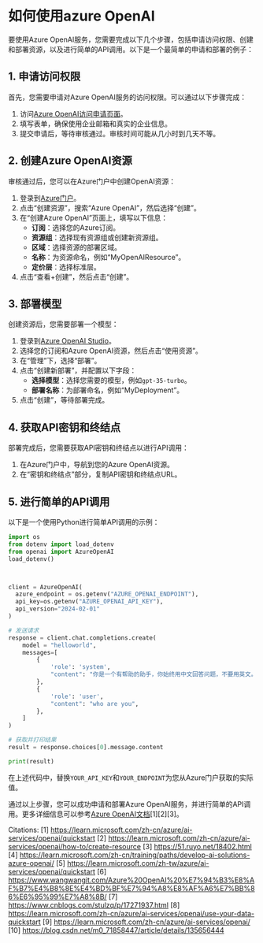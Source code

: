 # 如何使用azure OpenAI
要使用Azure OpenAI服务，您需要完成以下几个步骤，包括申请访问权限、创建和部署资源，以及进行简单的API调用。以下是一个最简单的申请和部署的例子：

## 1. 申请访问权限

首先，您需要申请对Azure OpenAI服务的访问权限。可以通过以下步骤完成：

1. 访问[Azure OpenAI访问申请页面](https://aka.ms/oai/access)。
2. 填写表单，确保使用企业邮箱和真实的企业信息。
3. 提交申请后，等待审核通过。审核时间可能从几小时到几天不等。

## 2. 创建Azure OpenAI资源

审核通过后，您可以在Azure门户中创建OpenAI资源：

1. 登录到[Azure门户](https://portal.azure.com/)。
2. 点击“创建资源”，搜索“Azure OpenAI”，然后选择“创建”。
3. 在“创建Azure OpenAI”页面上，填写以下信息：
   - **订阅**：选择您的Azure订阅。
   - **资源组**：选择现有资源组或创建新资源组。
   - **区域**：选择资源的部署区域。
   - **名称**：为资源命名，例如“MyOpenAIResource”。
   - **定价层**：选择标准层。
4. 点击“查看+创建”，然后点击“创建”。

## 3. 部署模型

创建资源后，您需要部署一个模型：

1. 登录到[Azure OpenAI Studio](https://oai.azure.com/)。
2. 选择您的订阅和Azure OpenAI资源，然后点击“使用资源”。
3. 在“管理”下，选择“部署”。
4. 点击“创建新部署”，并配置以下字段：
   - **选择模型**：选择您需要的模型，例如`gpt-35-turbo`。
   - **部署名称**：为部署命名，例如“MyDeployment”。
5. 点击“创建”，等待部署完成。

## 4. 获取API密钥和终结点

部署完成后，您需要获取API密钥和终结点以进行API调用：

1. 在Azure门户中，导航到您的Azure OpenAI资源。
2. 在“密钥和终结点”部分，复制API密钥和终结点URL。

## 5. 进行简单的API调用

以下是一个使用Python进行简单API调用的示例：

```python
import os
from dotenv import load_dotenv
from openai import AzureOpenAI
load_dotenv()



client = AzureOpenAI(
  azure_endpoint = os.getenv("AZURE_OPENAI_ENDPOINT"), 
  api_key=os.getenv("AZURE_OPENAI_API_KEY"),  
  api_version="2024-02-01"
)

# 发送请求
response = client.chat.completions.create(
    model = "helloworld",
    messages=[
        {
            'role': 'system',
            "content": "你是一个有帮助的助手，你始终用中文回答问题，不要用英文。"
        },
        {
            'role': 'user',
            "content": "who are you",
        },
    ]
)

# 获取并打印结果
result = response.choices[0].message.content

print(result)

```

在上述代码中，替换`YOUR_API_KEY`和`YOUR_ENDPOINT`为您从Azure门户获取的实际值。

通过以上步骤，您可以成功申请和部署Azure OpenAI服务，并进行简单的API调用。更多详细信息可以参考[Azure OpenAI文档](https://learn.microsoft.com/zh-cn/azure/ai-services/openai/quickstart)[1][2][3]。

Citations:
[1] https://learn.microsoft.com/zh-cn/azure/ai-services/openai/quickstart
[2] https://learn.microsoft.com/zh-cn/azure/ai-services/openai/how-to/create-resource
[3] https://51.ruyo.net/18402.html
[4] https://learn.microsoft.com/zh-cn/training/paths/develop-ai-solutions-azure-openai/
[5] https://learn.microsoft.com/zh-tw/azure/ai-services/openai/quickstart
[6] https://www.wangwangit.com/Azure%20OpenAI%20%E7%94%B3%E8%AF%B7%E4%B8%8E%E4%BD%BF%E7%94%A8%E8%AF%A6%E7%BB%86%E6%95%99%E7%A8%8B/
[7] https://www.cnblogs.com/stulzq/p/17271937.html
[8] https://learn.microsoft.com/zh-cn/azure/ai-services/openai/use-your-data-quickstart
[9] https://learn.microsoft.com/zh-cn/azure/ai-services/openai/
[10] https://blog.csdn.net/m0_71858447/article/details/135656444